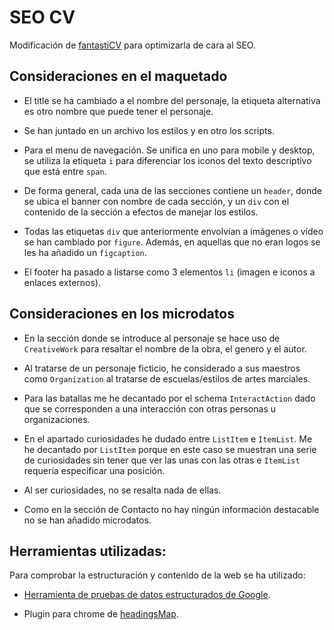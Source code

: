 # SEO CV

Modificación de [fantastiCV](https://github.com/hvctgr/fantastiCV) para optimizarla de cara al SEO.


## Consideraciones en el maquetado

- El title se ha cambiado a el nombre del personaje, la etiqueta alternativa es otro nombre que puede tener el personaje.

- Se han juntado en un archivo los estilos y en otro los scripts.

- Para el menu de navegación. Se unifica en uno para mobile y desktop, se utiliza la etiqueta `i` para diferenciar los iconos del texto descriptivo que está entre `span`.

- De forma general, cada una de las secciones contiene un `header`, donde se ubica el banner con nombre de cada sección, y un `div` con el contenido de la sección a efectos de manejar los estilos.

- Todas las etiquetas `div` que anteriormente envolvían a imágenes o vídeo se han cambiado por `figure`. Además, en aquellas que no eran logos se les ha añadido un `figcaption`.

- El footer ha pasado a listarse como 3 elementos `li` (imagen e iconos a enlaces externos).


## Consideraciones en los microdatos

- En la sección donde se introduce al personaje se hace uso de `CreativeWork` para resaltar el nombre de la obra, el genero y el autor.

- Al tratarse de un personaje ficticio, he considerado a sus maestros como `Organization` al tratarse de escuelas/estilos de artes marciales.

- Para las batallas me he decantado por el schema `InteractAction` dado que se corresponden a una interacción con otras personas u organizaciones.

- En el apartado curiosidades he dudado entre `ListItem` e `ItemList`. Me he decantado por `ListItem` porque en este caso se muestran una serie de curiosidades sin tener que ver las unas con las otras e `ItemList` requería especificar una posición.

- Al ser curiosidades, no se resalta nada de ellas.

- Como en la sección de Contacto no hay ningún información destacable no se han añadido microdatos.


## Herramientas utilizadas:

Para comprobar la estructuración y contenido de la web se ha utilizado:

- [Herramienta de pruebas de datos estructurados de Google](https://search.google.com/structured-data/testing-tool).

- Plugin para chrome de [headingsMap](https://chrome.google.com/webstore/detail/headingsmap/flbjommegcjonpdmenkdiocclhjacmbi).